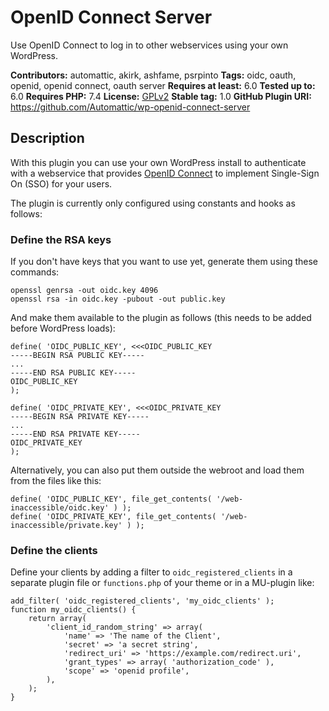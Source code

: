 # OpenID Connect Server

Use OpenID Connect to log in to other webservices using your own WordPress.

**Contributors:** automattic, akirk, ashfame, psrpinto
**Tags:** oidc, oauth, openid, openid connect, oauth server
**Requires at least:** 6.0
**Tested up to:** 6.0
**Requires PHP:** 7.4
**License:** [GPLv2](http://www.gnu.org/licenses/gpl-2.0.html)
**Stable tag:** 1.0
**GitHub Plugin URI:** https://github.com/Automattic/wp-openid-connect-server

## Description

With this plugin you can use your own WordPress install to authenticate with a webservice that provides [OpenID Connect](https://openid.net/connect/) to implement Single-Sign On (SSO) for your users.

The plugin is currently only configured using constants and hooks as follows:

### Define the RSA keys

If you don't have keys that you want to use yet, generate them using these commands:
```
openssl genrsa -out oidc.key 4096
openssl rsa -in oidc.key -pubout -out public.key
```

And make them available to the plugin as follows (this needs to be added before WordPress loads):

```
define( 'OIDC_PUBLIC_KEY', <<<OIDC_PUBLIC_KEY
-----BEGIN RSA PUBLIC KEY-----
...
-----END RSA PUBLIC KEY-----
OIDC_PUBLIC_KEY
);

define( 'OIDC_PRIVATE_KEY', <<<OIDC_PRIVATE_KEY
-----BEGIN RSA PRIVATE KEY-----
...
-----END RSA PRIVATE KEY-----
OIDC_PRIVATE_KEY
);
```
Alternatively, you can also put them outside the webroot and load them from the files like this:
```
define( 'OIDC_PUBLIC_KEY', file_get_contents( '/web-inaccessible/oidc.key' ) );
define( 'OIDC_PRIVATE_KEY', file_get_contents( '/web-inaccessible/private.key' ) );
```

### Define the clients

Define your clients by adding a filter to `oidc_registered_clients` in a separate plugin file or `functions.php` of your theme or in a MU-plugin like:
```
add_filter( 'oidc_registered_clients', 'my_oidc_clients' );
function my_oidc_clients() {
	return array(
		'client_id_random_string' => array(
			'name' => 'The name of the Client',
			'secret' => 'a secret string',
			'redirect_uri' => 'https://example.com/redirect.uri',
			'grant_types' => array( 'authorization_code' ),
			'scope' => 'openid profile',
		),
	);
}
```

